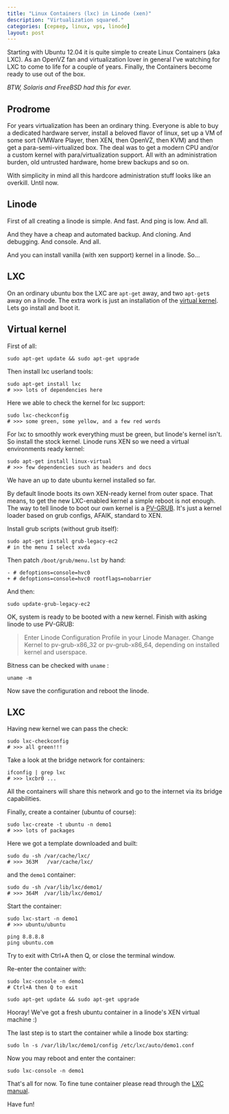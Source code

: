 ```yaml
---
title: "Linux Containers (lxc) in Linode (xen)"
description: "Virtualization squared."
categories: [сервер, linux, vps, linode]
layout: post
---
```


Starting with Ubuntu 12.04 it is quite simple to create Linux Containers (aka LXC). As an OpenVZ fan and virtualization lover in general I've watching for LXC to come to life for a couple of years. Finally, the Containers become ready to use out of the box.

*BTW, Solaris and FreeBSD had this for ever.*

Prodrome
--------

For years virtualization has been an ordinary thing. Everyone is able to buy a dedicated hardware server, install a beloved flavor of linux, set up a VM of some sort (VMWare Player, then XEN, then OpenVZ, then KVM) and then get a para-semi-virtualized box. The deal was to get a modern CPU and/or a custom kernel with para/virtualization support. All with an administration burden, old untrusted hardware, home brew backups and so on.

With simplicity in mind all this hardcore administration stuff looks like an overkill. Until now.


Linode
------

First of all creating a linode is simple. And fast. And ping is low. And all.

And they have a cheap and automated backup. And cloning. And debugging. And console. And all.

And you can install vanilla (with xen support) kernel in a linode. So…


LXC
---

On an ordinary ubuntu box the LXC are `apt-get` away, and two `apt-get`s away on a linode. The extra work is just an installation of the [virtual kernel](http://packages.ubuntu.com/precise/linux-virtual). Lets go install and boot it.


Virtual kernel
--------------

First of all:

	sudo apt-get update && sudo apt-get upgrade

Then install lxc userland tools:

	sudo apt-get install lxc
	# >>> lots of dependencies here

Here we able to check the kernel for lxc support:

	sudo lxc-checkconfig
	# >>> some green, some yellow, and a few red words

For lxc to smoothly work everything must be green, but linode's kernel isn't. So install the stock kernel. Linode runs XEN so we need a virtual environments ready kernel:

	sudo apt-get install linux-virtual
	# >>> few dependencies such as headers and docs

We have an up to date ubuntu kernel installed so far.

By default linode boots its own XEN-ready kernel from outer space. That means, to get the new LXC-enabled kernel a simple reboot is not enough. The way to tell linode to boot our own kernel is a [PV-GRUB](http://www.linode.com/wiki/index.php/PV-GRUB). It's just a kernel loader based on grub configs, AFAIK, standard to XEN.

Install grub scripts (without grub itself):

	sudo apt-get install grub-legacy-ec2
	# in the menu I select xvda

Then patch `/boot/grub/menu.lst` by hand:

	- # defoptions=console=hvc0
	+ # defoptions=console=hvc0 rootflags=nobarrier

And then:

	sudo update-grub-legacy-ec2

OK, system is ready to be booted with a new kernel. Finish with asking linode to use PV-GRUB:

> Enter Linode Configuration Profile in your Linode Manager. Change Kernel to pv-grub-x86_32 or pv-grub-x86_64, depending on installed kernel and userspace.

Bitness can be checked with `uname` :

	uname -m

Now save the configuration and reboot the linode.


LXC
---


Having new kernel we can pass the check:

	sudo lxc-checkconfig
	# >>> all green!!!

Take a look at the bridge network for containers:

	ifconfig | grep lxc
	# >>> lxcbr0 ...

All the containers will share this network and go to the internet via its bridge capabilities.

Finally, create a container (ubuntu of course):

	sudo lxc-create -t ubuntu -n demo1
	# >>> lots of packages

Here we got a template downloaded and built:

	sudo du -sh /var/cache/lxc/
	# >>> 363M   /var/cache/lxc/

and the `demo1` container:

	sudo du -sh /var/lib/lxc/demo1/
	# >>> 364M	/var/lib/lxc/demo1/

Start the container:

	sudo lxc-start -n demo1
	# >>> ubuntu/ubuntu

	ping 8.8.8.8
	ping ubuntu.com

Try to exit with Ctrl+A then Q, or close the terminal window.

Re-enter the container with:

	sudo lxc-console -n demo1
	# Ctrl+A then Q to exit
	
	sudo apt-get update && sudo apt-get upgrade

Hooray! We've got a fresh ubuntu container in a linode's XEN virtual machine :)

The last step is to start the container while a linode box starting:

	sudo ln -s /var/lib/lxc/demo1/config /etc/lxc/auto/demo1.conf

Now you may reboot and enter the container:

	sudo lxc-console -n demo1

That's all for now. To fine tune container please read through the [LXC manual](https://help.ubuntu.com/12.04/serverguide/lxc.html).

Have fun!